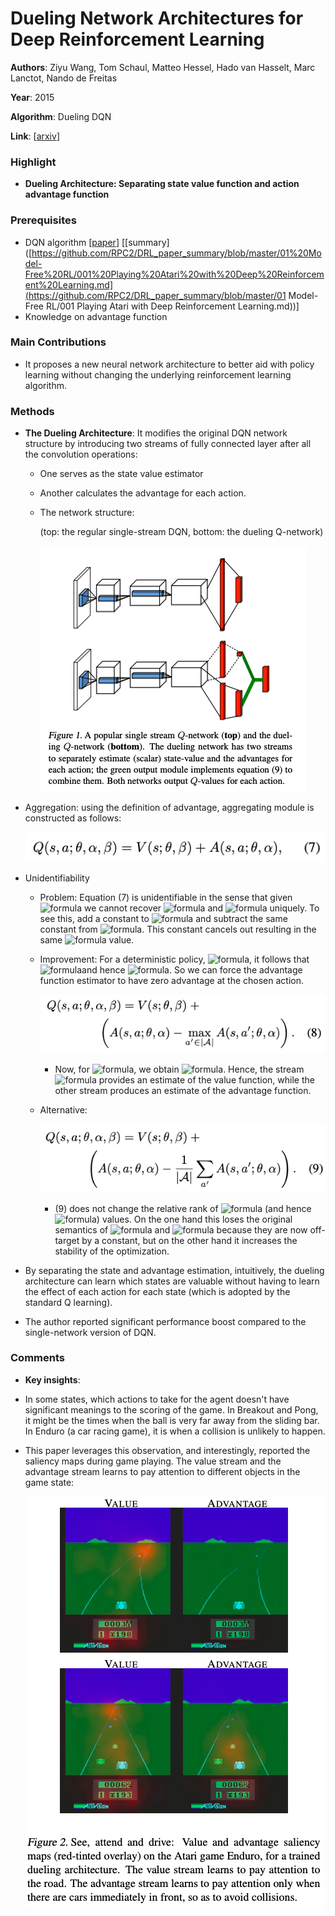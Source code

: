 # Dueling Network Architectures for Deep Reinforcement Learning

**Authors**: Ziyu Wang, Tom Schaul, Matteo Hessel, Hado van Hasselt, Marc Lanctot, Nando de Freitas

**Year**: 2015

**Algorithm**: Dueling DQN

**Link**: [[arxiv](https://arxiv.org/abs/1511.06581)]

### Highlight

- **Dueling Architecture: Separating state value function and action advantage function**

### Prerequisites

- DQN algorithm [[paper](https://www.cs.toronto.edu/~vmnih/docs/dqn.pdf)] [[summary]([https://github.com/RPC2/DRL_paper_summary/blob/master/01%20Model-Free%20RL/001%20Playing%20Atari%20with%20Deep%20Reinforcement%20Learning.md](https://github.com/RPC2/DRL_paper_summary/blob/master/01 Model-Free RL/001 Playing Atari with Deep Reinforcement Learning.md))]
- Knowledge on advantage function

### Main Contributions

- It proposes a new neural network architecture to better aid with policy learning without changing the underlying reinforcement learning algorithm.

### Methods

- **The Dueling Architecture**: It modifies the original DQN network structure by introducing two streams of fully connected layer after all the convolution operations: 

  - One serves as the state value estimator

  - Another calculates the advantage for each action.

  - The network structure:

    (top: the regular single-stream DQN, bottom: the dueling Q-network)

    ![algo](../imgs/003_1.png)

- Aggregation: using the definition of advantage, aggregating module is constructed as follows:

  ![003-4](../imgs/003_4.png)

- Unidentifiability

  - Problem: Equation (7) is unidentifiable in the sense that given <img src="https://latex.codecogs.com/svg.latex?\large&space;Q" title="formula"/> we cannot recover <img src="https://latex.codecogs.com/svg.latex?\large&space;V" title="formula" /> and <img src="https://latex.codecogs.com/svg.latex?\large&space;A" title="formula" /> uniquely. To see this, add a constant to <img src="https://latex.codecogs.com/svg.latex?\large&space; V (s; \theta, \beta)" title="formula" /> and subtract the same constant from <img src="https://latex.codecogs.com/svg.latex?\large&space; A(s, a; \theta, \alpha)" title="formula" />. This constant cancels out resulting in the same <img src="https://latex.codecogs.com/svg.latex?\large&space; Q" title="formula" /> value.
  - Improvement: For a deterministic policy, <img src="https://latex.codecogs.com/svg.latex?\large&space; a^{*} = \arg{\max}_{a{′}\in A} Q(s,a')" title="formula" />, it follows
    that <img src="https://latex.codecogs.com/svg.latex?\large&space; Q(s, a^{∗}) = V (s)" title="formula" />and hence <img src="https://latex.codecogs.com/svg.latex?\large&space; A(s, a^{∗}) = 0" title="formula" />. So we can force the advantage function estimator to have zero advantage at the chosen action.
    
    ![003-4](../imgs/003_5.png)
    
    - Now, for <img src="https://latex.codecogs.com/svg.latex?\large&space; a^{*} = \arg \max _{a'\in A}Q(s, a'; \theta, \alpha, \beta) = \arg \max_{a'\in A} A(s, a'; \theta, \alpha)" title="formula" />, we obtain <img src="https://latex.codecogs.com/svg.latex?\large&space; Q(s, a^{∗}; \theta, \alpha, \beta) = V (s; \theta, \beta)" title="formula" />. Hence, the stream <img src="https://latex.codecogs.com/svg.latex?\large&space; V (s; \theta, \beta)" title="formula" /> provides an estimate of the value function, while the other stream produces an estimate of the advantage function.
  - Alternative:
    
    ![003-5](../imgs/003_6.png)
    
    - (9) does not change the relative rank of <img src="https://latex.codecogs.com/svg.latex?\large&space; A" title="formula" /> (and hence <img src="https://latex.codecogs.com/svg.latex?\large&space; Q" title="formula" />) values. On the one hand this loses the original semantics of <img src="https://latex.codecogs.com/svg.latex?\large&space; V" title="formula" /> and <img src="https://latex.codecogs.com/svg.latex?\large&space; A" title="formula" /> because they are now off-target by a constant, but on the other hand it increases the stability of the optimization.

- By separating the state and advantage estimation, intuitively, the dueling architecture can learn which states are valuable without having to learn the effect of each action for each state (which is adopted by the standard Q learning).

- The author reported significant performance boost compared to the single-network version of DQN.

### Comments

- **Key insights**: 
  
- In some states, which actions to take for the agent doesn't have significant meanings to the scoring of the game. In Breakout and Pong, it might be the times when the ball is very far away from the sliding bar. In Enduro (a car racing game), it is when a collision is unlikely to happen. 
  
- This paper leverages this observation, and interestingly, reported the saliency maps during game playing. The value stream and the advantage stream learns to pay attention to different objects in the game state:

  ![algo](../imgs/003_3.png)